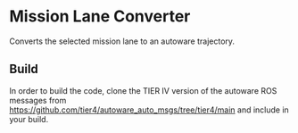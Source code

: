 # Mission Lane Converter

Converts the selected mission lane to an autoware trajectory.

## Build

In order to build the code, clone the TIER IV version of the autoware ROS messages from <https://github.com/tier4/autoware_auto_msgs/tree/tier4/main> and include in your build.
